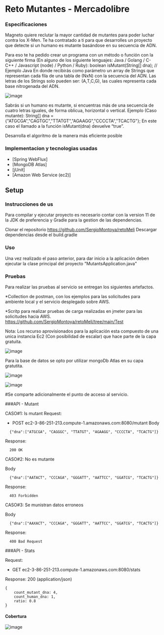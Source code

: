 
# Reto Mutantes - Mercadolibre

### Especificaciones
Magneto quiere reclutar la mayor cantidad de mutantes para poder luchar
contra los X-Men.
Te ha contratado a ti para que desarrolles un proyecto que detecte si un
humano es mutante basándose en su secuencia de ADN.

Para eso te ha pedido crear un programa con un método o función con la siguiente firma (En
alguno de los siguiente lenguajes: Java / Golang / C-C++ / Javascript (node) / Python / Ruby):
boolean isMutant(String[] dna); // Ejemplo Java
En donde recibirás como parámetro un array de Strings que representan cada fila de una tabla
de (NxN) con la secuencia del ADN. Las letras de los Strings solo pueden ser: (A,T,C,G), las
cuales representa cada base nitrogenada del ADN.

![image](https://user-images.githubusercontent.com/98285203/174024593-b648f08b-30a2-4a6c-a8e5-409a4141423b.png)

Sabrás si un humano es mutante, si encuentras más de una secuencia de cuatro letras
iguales​, de forma oblicua, horizontal o vertical.
Ejemplo (Caso mutante):
String[] dna = {"ATGCGA","CAGTGC","TTATGT","AGAAGG","CCCCTA","TCACTG"};
En este caso el llamado a la función isMutant(dna) devuelve “true”.

Desarrolla el algoritmo de la manera más eficiente posible

### Implementacion y tecnologias usadas

- [Spring WebFlux]
- [MongoDB Atlas] 
- [jUnit]
- [Amazon Web Service (ec2)]

## Setup

### Instrucciones de us
Para compilar y ejecutar proyecto es necesario contar con la version 11 de la JDK de preferencia y Gradle para la gestion de las dependencias.

Clonar el repositorio https://github.com/SergioMontoya/retoMeli
Descargar dependencias desde el build.gradle

### Uso

Una vez realizado el paso anterior, para dar inicio a la aplicación deben ejecutar la clase principal del proyecto "MutantsApplication.java"

### Pruebas
Para realizar las pruebas al servicio se entregan los siguientes artefactos.

*Collection de postman, con los ejemplos para las solicitudes para ambiente local y el servicio desplegado sobre AWS.

*Scritp para realizar pruebas de carga realizadas en jmeter para las solicitudes hacia AWS.
https://github.com/SergioMontoya/retoMeli/tree/main/Test


Nota: Los recurso aprovisionados para la aplicación esta compuesto de una unica instancia Ec2 (Con posibilidad de escalar) que hace parte de la capa gratuita.

![image](https://user-images.githubusercontent.com/98285203/174022828-e5d5ccb0-a641-4dae-a5c2-a77602908a32.png)

Para la base de datos se opto por utilizar mongoDb Atlas en su capa gratutita.

![image](https://user-images.githubusercontent.com/98285203/174124439-68f84e1a-e170-41e8-9504-aa6a4ffc0142.png)

![image](https://user-images.githubusercontent.com/98285203/174124545-4289ca81-9095-4cb7-ab52-17dcf0f98af9.png)

#Se comparte adicionalmente el punto de acceso al servicio.

###API - Mutant

CASO#1: Is mutant
Request: 
- POST ec2-3-86-251-213.compute-1.amazonaws.com:8080/mutant
Body
```
  {"dna":["ATGCGA", "CAGGGC", "TTATGT", "AGAAGG", "CCCCTA", "TCACTG"]}
```
Response:
```
  200 OK
```
CASO#2: No es mutante

Body
```
  {"dna":["AATACT", "CCCAGA", "GGGATT", "AATTCC", "GGATCG", "TCACTG"]}
```
Response:
```
  403 Forbidden
```
CASO#3: Se munistran datos erroneos

Body
```
  {"dna":["AAXACT", "CCCAGA", "GGGATT", "AATTCC", "GGATCG", "TCACTG"]}
```
Response:
```
  400 Bad Request
```

###API - Stats

Request: 
- GET ec2-3-86-251-213.compute-1.amazonaws.com:8080/stats

Response: 200 (application/json)

```
{
    count_mutant_dna: 4,
    count_human_dna: 1,
    ratio: 0.8
}
```


#### Cobertura
![image](https://user-images.githubusercontent.com/98285203/174102325-346a8830-d856-4701-a1d5-b73410657377.png)



